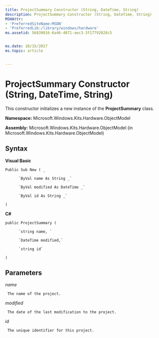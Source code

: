 ```yaml
---
title: ProjectSummary Constructor (String, DateTime, String)
description: ProjectSummary Constructor (String, DateTime, String)
MSHAttr:
- 'PreferredSiteName:MSDN'
- 'PreferredLib:/library/windows/hardware'
ms.assetid: 56839016-6a46-4871-aec3-3f17792028c5


ms.date: 10/15/2017
ms.topic: article


---
```


# ProjectSummary Constructor (String, DateTime, String)


This constructor initializes a new instance of the **ProjectSummary** class.

**Namespace:** Microsoft.Windows.Kits.Hardware.ObjectModel

**Assembly:** Microsoft.Windows.Kits.Hardware.ObjectModel (in Microsoft.Windows.Kits.Hardware.ObjectModel)

## <span id="Syntax"></span><span id="syntax"></span><span id="SYNTAX"></span>Syntax


**Visual Basic**

`Public Sub New ( _`

          `ByVal name As String _`

          `ByVal modified As DateTime _`

          `ByVal id As String _`

`)`

**C#**

`public ProjectSummary (`

          `string name, `

          `DateTime modified,`

          `string id`

`)`

## <span id="Parameters"></span><span id="parameters"></span><span id="PARAMETERS"></span>Parameters


*name*

     The name of the project.

*modified*

     The date of the last modification to the project.

*id*

     The unique identifier for this project.

 

 






